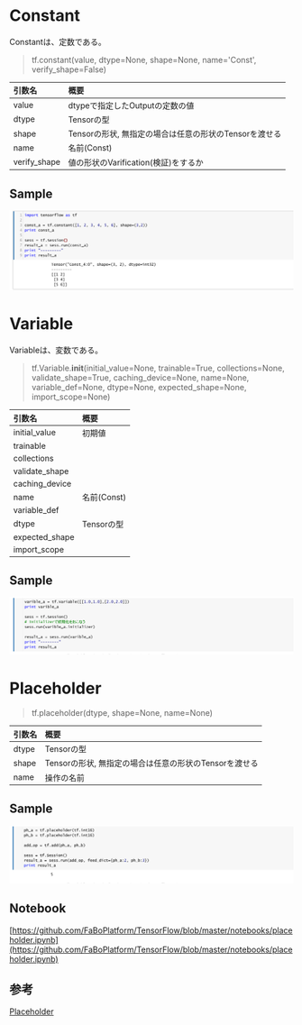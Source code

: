 # Constant

Constantは、定数である。

> tf.constant(value, dtype=None, shape=None, name='Const', verify_shape=False)


|引数名|概要|
|:--|:--|
| value | dtypeで指定したOutputの定数の値 |
| dtype | Tensorの型 |
| shape | Tensorの形状, 無指定の場合は任意の形状のTensorを渡せる |
| name | 名前(Const) |
| verify_shape | 値の形状のVarification(検証)をするか |

## Sample

![](/img/placeholder01.png)


# Variable
Variableは、変数である。

> tf.Variable.__init__(initial_value=None, trainable=True, collections=None, validate_shape=True, caching_device=None, name=None, variable_def=None, dtype=None, expected_shape=None, import_scope=None)

|引数名|概要|
|:--|:--|
| initial_value | 初期値 |
| trainable| |
| collections| |
| validate_shape| |
| caching_device| |
| name | 名前(Const) |
| variable_def| |
| dtype | Tensorの型 |
| expected_shape |  |
| import_scope| | 

## Sample

![](/img/placeholder02.png)


# Placeholder

> tf.placeholder(dtype, shape=None, name=None)


|引数名|概要|
|:--|:--|
| dtype | Tensorの型 |
| shape | Tensorの形状, 無指定の場合は任意の形状のTensorを渡せる |
| name | 操作の名前 |

## Sample

![](/img/placeholder03.png)

## Notebook

[https://github.com/FaBoPlatform/TensorFlow/blob/master/notebooks/placeholder.ipynb](https://github.com/FaBoPlatform/TensorFlow/blob/master/notebooks/placeholder.ipynb)

## 参考

[Placeholder](https://www.tensorflow.org/api_docs/python/io_ops/placeholders#placeholder)

